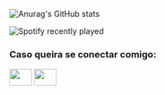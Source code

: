 <!--
**Raulnatan1/Raulnatan1** is a ✨ _special_ ✨ repository because its `README.md` (this file) appears on your GitHub profile.

Here are some ideas to get you started:

- 🔭 I’m currently working on ...
- 🌱 I’m currently learning ...
- 👯 I’m looking to collaborate on ...
- 🤔 I’m looking for help with ...
- 💬 Ask me about ...
- 📫 How to reach me: ...
- 😄 Pronouns: ...
- ⚡ Fun fact: ...
-->





![Anurag's GitHub stats](https://github-readme-stats.vercel.app/api?username=raulnatan1&show_icons=true&theme=midnight-purple)

![Spotify recently played](https://spotify-recently-played-readme.vercel.app/api?user=21ba2hf5bkvvu4ggqgorcyssy)

<h3 align="left">Caso queira se conectar comigo:</h3>
<p align="left">
<a href="https://www.linkedin.com/in/raul-natan/" target="blank"><img align="center" src="https://cdn.jsdelivr.net/npm/simple-icons@3.0.1/icons/linkedin.svg" alt="" height="30" width="40" /></a>
<a href="https://www.instagram.com/raulnatan.jpg/" target="blank"><img align="center" src="https://cdn.jsdelivr.net/npm/simple-icons@3.0.1/icons/instagram.svg" alt="" height="30" width="40" /></a>
</p>
